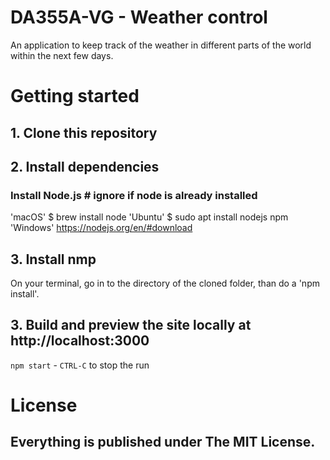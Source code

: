 # DA355A-VG - Weather control
An application to keep track of the weather in different parts of the world within the next few days.

# Getting started
## 1. Clone this repository

## 2. Install dependencies
### Install Node.js  # ignore if node is already installed
'macOS' $ brew install node
'Ubuntu' $ sudo apt install nodejs npm
'Windows' https://nodejs.org/en/#download 

## 3. Install nmp
On your terminal, go in to the directory of the cloned folder, than do a 'npm install'. 

## 3. Build and preview the site locally at http://localhost:3000
`npm start`   -    `CTRL-C` to stop the run

# License
## Everything is published under The MIT License.
